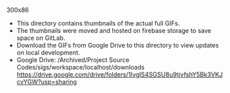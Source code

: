 300x86

- This directory contains thumbnails of the actual full GIFs.
- The thumbnails were moved and hosted on firebase storage to save space on GitLab.
- Download the GIFs from Google Drive to this directory to view updates on local development.
- Google Drive: /Archived/Project Source Codes/sigs/workspace/localhost/downloads
  https://drive.google.com/drive/folders/1IvgIS4SGSU8u9tjvfshY5Bk3VKJcvYGW?usp=sharing
  
